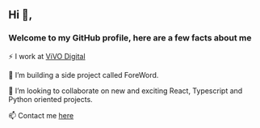 ## Hi 👋,
### Welcome to my GitHub profile, here are a few facts about me

⚡ I work at [ViVO Digital](https://vivo.digital)

🔭 I’m building a side project called ForeWord.

👯 I’m looking to collaborate on new and exciting React, Typescript and Python oriented projects.

📫 Contact me [here](https://angusbezzina.com)
